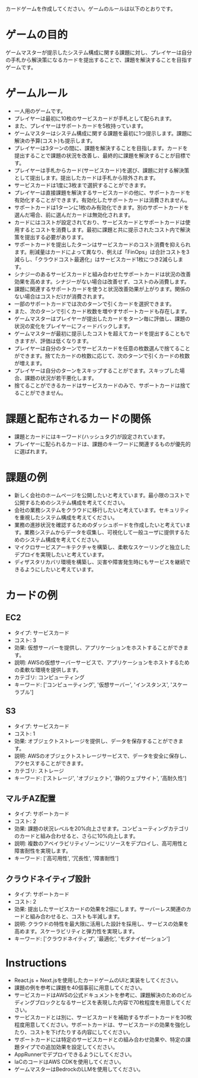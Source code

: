 カードゲームを作成してください。ゲームのルールは以下のとおりです。

# ゲームの目的

ゲームマスターが提示したシステム構成に関する課題に対し、プレイヤーは自分の手札から解決策になるカードを提出することで、課題を解決することを目指すゲームです。

# ゲームルール

* 一人用のゲームです。
* プレイヤーは最初に10枚のサービスカードが手札として配られます。
* また、プレイヤーはサポートカードを5枚持っています。
* ゲームマスターはシステム構成に関する課題を最初に1つ提示します。課題に解決の予算(コスト)も提示します。
* プレイヤーは3ターンの間に、課題を解決することを目指します。カードを提出することで課題の状況を改善し、最終的に課題を解決することが目標です。
* プレイヤーは手札からカード(サービスカード)を選び、課題に対する解決策として提出します。提出したカードは手札から除外されます。
* サービスカードは1度に3枚まで選択することができます。
* プレイヤーは直接課題を解決するサービスカードの他に、サポートカードを有効化することができます。有効化したサポートカードは消費されません。
* サポートカードは1ターンに1枚のみ有効化できます。別のサポートカードを選んだ場合、前に選んだカードは無効化されます。
* カードにはコストが設定されており、サービスカードとサポートカードは使用するとコストを消費します。最初に課題と共に提示されたコスト内で解決策を提出する必要があります。
* サポートカードを提出したターンはサービスカードのコスト消費を抑えられます。削減量はカードによって異なり、例えば「FinOps」は合計コストを3減らし、「クラウドコスト最適化」はサービスカード1枚につき2減らします。
* シナジーのあるサービスカードと組み合わせたサポートカードは状況の改善効果を高めます。シナジーがない場合は改善せず、コストのみ消費します。
* 課題に関連するサポートカードを使うと状況改善効果が上がります。関係のない場合はコストだけが消費されます。
* 一部のサポートカードでは次のターンで引くカードを選択できます。
* また、次のターンで引くカード枚数を増やすサポートカードも存在します。
* ゲームマスターはプレイヤーが提出したカードをターン毎に評価し、課題の状況の変化をプレイヤーにフィードバックします。
* ゲームマスターが最初に提示したコストを超えてカードを提出することもできますが、評価は低くなります。
* プレイヤーは自分のターンでサービスカードを任意の枚数選んで捨てることができます。捨てたカードの枚数に応じて、次のターンで引くカードの枚数が増えます。
* プレイヤーは自分のターンをスキップすることがでます。スキップした場合、課題の状況が若干悪化します。
* 捨てることができるカードはサービスカードのみで、サポートカードは捨てることができません。

# 課題と配布されるカードの関係

* 課題とカードにはキーワード(ハッシュタグ)が設定されています。
* プレイヤーに配られるカードは、課題のキーワードに関連するものが優先的に選ばれます。

# 課題の例

* 新しく会社のホームページを公開したいと考えています。最小限のコストで公開するためのシステム構成を考えてください。
* 会社の業務システムをクラウドに移行したいと考えています。セキュリティを重視したシステム構成を考えてください。
* 業務の進捗状況を確認するためのダッシュボードを作成したいと考えています。業務システムからデータを収集し、可視化して一般ユーザに提供するためのシステム構成を考えてください。
* マイクロサービスアーキテクチャを構築し、柔軟なスケーリングと独立したデプロイを実現したいと考えています。
* ディザスタリカバリ環境を構築し、災害や障害発生時にもサービスを継続できるようにしたいと考えています。

# カードの例

## EC2

* タイプ: サービスカード
* コスト: 3
* 効果: 仮想サーバーを提供し、アプリケーションをホストすることができます。
* 説明: AWSの仮想サーバーサービスで、アプリケーションをホストするための柔軟な環境を提供します。
* カテゴリ: コンピューティング
* キーワード: ['コンピューティング', '仮想サーバー', 'インスタンス', 'スケーラブル']

## S3

* タイプ: サービスカード
* コスト: 1
* 効果: オブジェクトストレージを提供し、データを保存することができます。
* 説明: AWSのオブジェクトストレージサービスで、データを安全に保存し、アクセスすることができます。
* カテゴリ: ストレージ
* キーワード: ['ストレージ', 'オブジェクト', '静的ウェブサイト', '高耐久性']

## マルチAZ配置

* タイプ: サポートカード
* コスト: 2
* 効果: 課題の状況レベルを20%向上させます。コンピューティングカテゴリのカードと組み合わせると、さらに10%向上します。
* 説明: 複数のアベイラビリティゾーンにリソースをデプロイし、高可用性と障害耐性を実現します。
* キーワード: ['高可用性', '冗長性', '障害耐性']

## クラウドネイティブ設計

* タイプ: サポートカード
* コスト: 2
* 効果: 提出したサービスカードの効果を2倍にします。サーバーレス関連のカードと組み合わせると、コストも半減します。
* 説明: クラウドの特性を最大限に活用した設計を採用し、サービスの効果を高めます。スケーラビリティと弾力性を実現します。
* キーワード: ['クラウドネイティブ', '最適化', 'モダナイゼーション']

# Instructions

* React.js + Next.jsを使用したカードゲームのUIと実装をしてください。
* 課題の例を参考に課題を40個事前に用意してください。
* サービスカードはAWSの公式ドキュメントを参考に、課題解決のためのビルディングブロックとなるサービスを表現した内容で70枚程度を用意してください。
* サービスカードとは別に、サービスカードを補助するサポートカードを30枚程度用意してください。サポートカードは、サービスカードの効果を強化したり、コストを下げたりする内容にしてください。
* サポートカードには特定のサービスカードとの組み合わせ効果や、特定の課題タイプでの追加効果を設定してください。
* AppRunnerでデプロイできるようにしてください。
* IaCのコードはAWS CDKを使用してください。
* ゲームマスターはBedrockのLLMを使用してください。